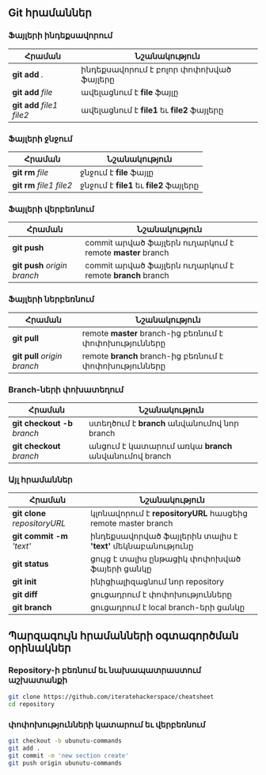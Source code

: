## Git հրամաններ

### Ֆայլերի ինդեքսավորում
Հրաման  | Նշանակություն
------------- | -------------
**git add** *.*  | ինդեքսավորում է բոլոր փոփոխված ֆայլերը  
**git add** *file*  | ավելացնում է **file** ֆայլը  
**git add** *file1* *file2*  | ավելացնում է **file1** եւ **file2** ֆայլերը  

### Ֆայլերի ջնջում
Հրաման  | Նշանակություն
------------- | -------------
**git rm** *file*  | ջնջում է **file** ֆայլը  
**git rm** *file1* *file2*  | ջնջում է **file1** եւ **file2** ֆայլերը

### Ֆայլերի վերբեռնում
Հրաման  | Նշանակություն
------------- | -------------
**git push**  | commit արված ֆայլերն ուղարկում է remote **master** branch
**git push** *origin* *branch*  | commit արված ֆայլերն ուղարկում է remote **branch** branch

### Ֆայլերի ներբեռնում
Հրաման  | Նշանակություն
------------- | -------------
**git pull**  | remote **master** branch-ից բեռնում է փոփոխությունները  
**git pull** *origin* *branch*  | remote **branch** branch-ից բեռնում է փոփոխությունները  

### Branch-ների փոխատեղում
Հրաման  | Նշանակություն
------------- | -------------
**git checkout -b** *branch*  | ստեղծում է **branch** անվանումով նոր branch  
**git checkout** *branch*  | անցում է կատարում առկա **branch** անվանումով branch  

### Այլ հրամաններ
Հրաման  | Նշանակություն
------------- | -------------
**git clone** *repositoryURL*  | կլոնավորում է **repositoryURL** հասցեից remote master branch
**git commit -m** *'text'*  | ինդեքսավորված ֆայլերին տալիս է **'text'** մեկնաբանությունը  
**git status**  | ցույց է տալիս ընթացիկ փոփոխված ֆայերի ցանկը  
**git init**  | ինիցիալիզացնում նոր repository  
**git diff**  | ցուցադրում է փոփոխությունները 
**git branch**  | ցուցադրում է local branch-երի ցանկը

## Պարզագույն հրամանների օգտագործման օրինակներ
### Repository-ի բեռնում եւ նախապատրաստում աշխատանքի
```bash
git clone https://github.com/iteratehackerspace/cheatsheet
cd repository
```
### փոփոխությունների կատարում եւ վերբեռնում
```bash
git checkout -b ubunutu-commands
git add .
git commit -m 'new section create'  
git push origin ubunutu-commands  
```
